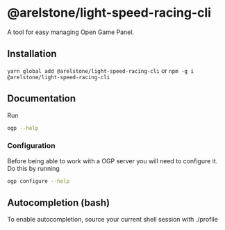 # @arelstone/light-speed-racing-cli
A tool for easy managing Open Game Panel.

## Installation
`yarn global add @arelstone/light-speed-racing-cli`
or
`npm -g i @arelstone/light-speed-racing-cli`


## Documentation
Run

```sh
ogp --help
```

### Configuration
Before being able to work with a OGP server you will need to configure it.
Do this by running
```sh
ogp configure --help
```


## Autocompletion (bash)

To enable autocompletion, source your current shell session with ./profile
